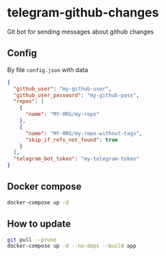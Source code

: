 # telegram-github-changes

Git bot for sending messages about github changes

## Config

By file `config.json` with data

```json
{
  "github_user": "my-github-user",
  "github_user_password": "my-github-pass",
  "repos": [
    {
      "name": "MY-ORG/my-repo"
    },
    {
      "name": "MY-ORG/my-repo-without-tags",
      "skip_if_refs_not_found": true
    }
  ],
  "telegram_bot_token": "my-telegram-token"
}

```

## Docker compose

```bash
docker-compose up -d
```

## How to update

```bash
git pull --prune
docker-compose up -d --no-deps --build app
```
